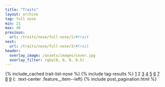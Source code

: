 ```yaml
---
title: "Traits"
layout: archive
tag: full nose
min: 21
max: 40
previous:
  url: /traits/nose/full-nose/1/#trait
next:
  url: /traits/nose/full-nose/3/#trait
header:
  overlay_image: /assets/images/cover.jpg
  overlay_filter: rgba(0, 0, 0, 0.5)
---
```

{% include_cached trait-list-nose %}
{% include tag-results %}
[1](/traits/nose/full-nose/1/#trait) 2 [3](/traits/nose/full-nose/3/#trait) [4](/traits/nose/full-nose/4/#trait) [5](/traits/nose/full-nose/5/#trait) [6](/traits/nose/full-nose/6/#trait) [7](/traits/nose/full-nose/7/#trait) [8](/traits/nose/full-nose/8/#trait) [9](/traits/nose/full-nose/9/#trait) 
{: .text-center .feature__item--left}
{% include post_pagination.html %}
